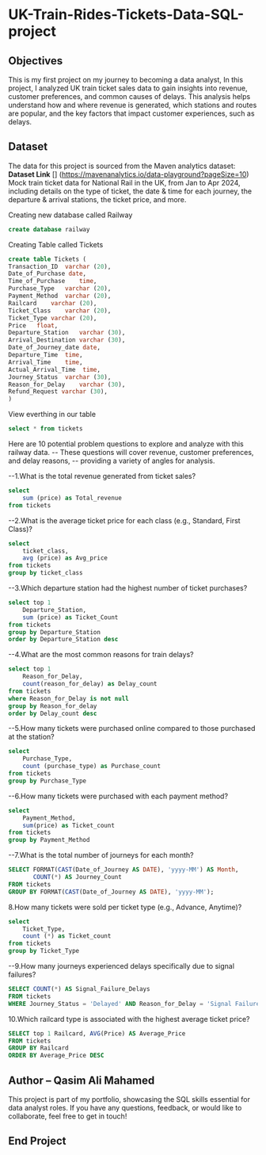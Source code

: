 # UK-Train-Rides-Tickets-Data-SQL-project

## Objectives

This is my first project on my journey to becoming a data analyst, In this project, I analyzed UK train ticket sales data to gain insights into revenue, customer preferences, and common causes of delays. This analysis helps understand how and where revenue is generated, which stations and routes are popular, and the key factors that impact customer experiences, such as delays.

## Dataset
The data for this project is sourced from the Maven analytics dataset:
**Dataset Link** [] (https://mavenanalytics.io/data-playground?pageSize=10)
Mock train ticket data for National Rail in the UK, from Jan to Apr 2024, including details on the type of ticket, the date & time for each journey, the departure & arrival stations, the ticket price, and more.



Creating new database called Railway
```sql
create database railway
```

Creating Table called Tickets

```sql
create table Tickets (
Transaction_ID	varchar (20),
Date_of_Purchase date,	
Time_of_Purchase	time,
Purchase_Type	varchar (20),
Payment_Method	varchar (20),
Railcard	varchar (20),
Ticket_Class	varchar (20),
Ticket_Type	varchar (20),
Price	float,
Departure_Station	varchar (30),
Arrival_Destination	varchar (30),
Date_of_Journey_date date,
Departure_Time	time,
Arrival_Time	time,
Actual_Arrival_Time	 time,
Journey_Status	varchar (30),
Reason_for_Delay	varchar (30),
Refund_Request varchar (30),
)
```

View everthing in our table
```sql
select * from tickets
```

Here are 10 potential problem questions to explore and analyze with this railway data.
-- These questions will cover revenue, customer preferences, and delay reasons, 
-- providing a variety of angles for analysis.


--1.What is the total revenue generated from ticket sales?
```sql
select 
	sum (price) as Total_revenue
from tickets
```

--2.What is the average ticket price for each class (e.g., Standard, First Class)?
```sql
select
	ticket_class, 
	avg (price) as Avg_price
from tickets
group by ticket_class
```
--3.Which departure station had the highest number of ticket purchases?
```sql
select top 1
	Departure_Station,
	sum (price) as Ticket_Count
from tickets
group by Departure_Station
order by Departure_Station desc
```

--4.What are the most common reasons for train delays?
```sql
select top 1
	Reason_for_Delay,
	count(reason_for_delay) as Delay_count
from tickets
where Reason_for_Delay is not null
group by Reason_for_delay
order by Delay_count desc
```

--5.How many tickets were purchased online compared to those purchased at the station?
```sql
select 
	Purchase_Type,
	count (purchase_type) as Purchase_count
from tickets
group by Purchase_Type	
```
--6.How many tickets were purchased with each payment method?
```sql
select 
	Payment_Method,
	sum(price) as Ticket_count
from tickets
group by Payment_Method
```

--7.What is the total number of journeys for each month?
```sql
SELECT FORMAT(CAST(Date_of_Journey AS DATE), 'yyyy-MM') AS Month, 
       COUNT(*) AS Journey_Count
FROM tickets
GROUP BY FORMAT(CAST(Date_of_Journey AS DATE), 'yyyy-MM');
```


8.How many tickets were sold per ticket type (e.g., Advance, Anytime)?

```sql
select 
	Ticket_Type,
	count (*) as Ticket_count
from tickets
group by Ticket_Type
```


--9.How many journeys experienced delays specifically due to signal failures?

```sql
SELECT COUNT(*) AS Signal_Failure_Delays
FROM tickets
WHERE Journey_Status = 'Delayed' AND Reason_for_Delay = 'Signal Failure';
```


10.Which railcard type is associated with the highest average ticket price?
```sql
SELECT top 1 Railcard, AVG(Price) AS Average_Price
FROM tickets
GROUP BY Railcard
ORDER BY Average_Price DESC
```


## Author – Qasim Ali Mahamed
This project is part of my portfolio, showcasing the SQL skills essential for data analyst roles. If you have any questions, feedback, or would like to collaborate, feel free to get in touch!

## End Project
